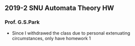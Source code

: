 ## 2019-2 SNU Automata Theory HW

### Prof. G.S.Park

* Since I withdrawed the class due to personal extenuating circumstances, only have homework 1
